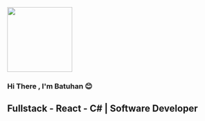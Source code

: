 <img src="https://i.giphy.com/bGgsc5mWoryfgKBx1u.webp" style="margin:auto;height:150px;">

### Hi There , I'm Batuhan :blush:

## Fullstack - React - C# | Software Developer
